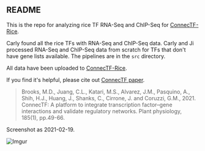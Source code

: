 ## README

This is the repo for analyzing rice TF RNA-Seq and ChIP-Seq for [ConnecTF-Rice](https://rice.connectf.org/).

Carly found all the rice TFs with RNA-Seq and ChIP-Seq data. Carly and Ji processed RNA-Seq and ChIP-Seq data from scratch for TFs that don't have gene lists available. The pipelines are in the `src` directory.

All data have been uploaded to [ConnecTF-Rice](https://rice.connectf.org/).

If you find it's helpful, please cite out [ConnecTF paper](https://academic.oup.com/plphys/article/185/1/49/5988590).

> Brooks, M.D., Juang, C.L., Katari, M.S., Alvarez, J.M., Pasquino, A., Shih, H.J., Huang, J., Shanks, C., Cirrone, J. and Coruzzi, G.M., 2021. ConnecTF: A platform to integrate transcription factor–gene interactions and validate regulatory networks. Plant physiology, 185(1), pp.49-66.

Screenshot as 2021-02-19.

![Imgur](https://imgur.com/ZXywya1.png)